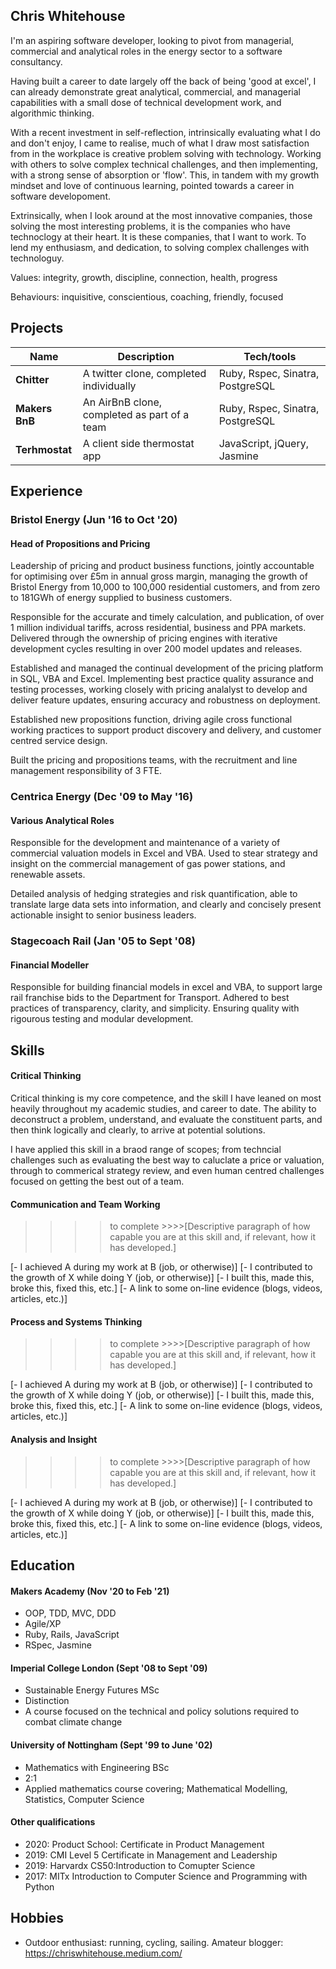## Chris Whitehouse
I'm an aspiring software developer, looking to pivot from managerial, commercial and analytical roles in the energy sector to a software consultancy.

Having built a career to date largely off the back of being 'good at excel', I can already demonstrate great analytical, commercial, and managerial capabilities with a small dose of technical development work, and algorithmic thinking.

With a recent investment in self-reflection, intrinsically evaluating what I do and don't enjoy, I came to realise, much of what I draw most satisfaction from in the workplace is creative problem solving with technology. Working with others to solve complex technical challenges, and then implementing, with a strong sense of absorption or 'flow'. This, in tandem with my growth mindset and love of continuous learning, pointed towards a career in software developoment.

Extrinsically, when I look around at the most innovative companies, those solving the most interesting problems, it is the companies who have technoclogy at their heart. It is these companies, that I want to work. To lend my enthusiasm, and dedication, to solving complex challenges with technologuy.

Values: integrity, growth, discipline, connection, health, progress

Behaviours: inquisitive, conscientious, coaching, friendly, focused

## Projects

| Name                         | Description       | Tech/tools        |
| ---------------------------- | ----------------- | ----------------- |
| **Chitter**           | A twitter clone, completed individually| Ruby, Rspec, Sinatra, PostgreSQL |
| **Makers BnB** | An AirBnB clone, completed as part of a team | Ruby, Rspec, Sinatra, PostgreSQL |
| **Terhmostat** | A client side thermostat app | JavaScript, jQuery, Jasmine |

## Experience

### Bristol Energy (Jun '16 to Oct '20)  
#### Head of Propositions and Pricing

Leadership of pricing and product business functions, jointly accountable for optimising over £5m in annual gross margin, managing the growth of Bristol Energy from 10,000 to 100,000 residential customers, and from zero to 181GWh of energy supplied to business customers.

Responsible for the accurate and timely calculation, and publication, of over 1 million individual tariffs, across residential, business and PPA markets. Delivered through the ownership of pricing engines with iterative development cycles resulting in over 200 model updates and releases.

Established and managed the continual development of the pricing platform in SQL, VBA and Excel. Implementing best practice quality assurance and testing processes, working closely with pricing analalyst to develop and deliver feature updates, ensuring accuracy and robustness on deployment.

Established new propositions function, driving agile cross functional working practices to support product discovery and delivery, and customer centred service design.

Built the pricing and propositions teams, with the recruitment and line management responsibility of 3 FTE.

### Centrica Energy (Dec '09 to May '16)
#### Various Analytical Roles

Responsible for the development and maintenance of a variety of commercial valuation models in Excel and VBA. Used to stear strategy and insight on the commercial management of gas power stations, and renewable assets.

Detailed analysis of hedging strategies and risk quantification, able to translate large data sets into information, and clearly and concisely present actionable insight to senior business leaders.

### Stagecoach Rail (Jan '05 to Sept '08)
#### Financial Modeller

Responsible for building financial models in excel and VBA, to support large rail franchise bids to the Department for Transport. Adhered to best practices of transparency, clarity, and simplicity. Ensuring quality with rigourous testing and modular development.


## Skills

#### Critical Thinking

Critical thinking is my core competence, and the skill I have leaned on most heavily throughout my academic studies, and career to date. The ability to deconstruct a problem, understand, and evaluate the constituent parts, and then think logically and clearly, to arrive at potential solutions.

I have applied this skill in a braod range of scopes; from techncial challenges such as evaluating the best way to caluclate a price or valuation, through to commerical strategy review, and even human centred challenges focused on getting the best out of a team. 


#### Communication and Team Working



>>>> to complete >>>>[Descriptive paragraph of how capable you are at this skill and, if relevant, how it has developed.]

[- I achieved A during my work at B (job, or otherwise)]
[- I contributed to the growth of X while doing Y (job, or otherwise)]
[- I built this, made this, broke this, fixed this, etc.]
[- A link to some on-line evidence (blogs, videos, articles, etc.)]


#### Process and Systems Thinking

>>>> to complete >>>>[Descriptive paragraph of how capable you are at this skill and, if relevant, how it has developed.]

[- I achieved A during my work at B (job, or otherwise)]
[- I contributed to the growth of X while doing Y (job, or otherwise)]
[- I built this, made this, broke this, fixed this, etc.]
[- A link to some on-line evidence (blogs, videos, articles, etc.)]



#### Analysis and Insight

>>>> to complete >>>>[Descriptive paragraph of how capable you are at this skill and, if relevant, how it has developed.]

[- I achieved A during my work at B (job, or otherwise)]
[- I contributed to the growth of X while doing Y (job, or otherwise)]
[- I built this, made this, broke this, fixed this, etc.]
[- A link to some on-line evidence (blogs, videos, articles, etc.)]



## Education

#### Makers Academy (Nov '20 to Feb '21)

- OOP, TDD, MVC, DDD
- Agile/XP
- Ruby, Rails, JavaScript
- RSpec, Jasmine

#### Imperial College London (Sept '08 to Sept '09)

- Sustainable Energy Futures MSc
- Distinction
- A course focused on the technical and policy solutions required to combat climate change

#### University of Nottingham (Sept '99 to June '02)

- Mathematics with Engineering BSc
- 2:1
- Applied mathematics course covering; Mathematical Modelling, Statistics, Computer Science

#### Other qualifications

- 2020: Product School: Certificate in Product Management
- 2019: CMI Level 5 Certificate in Management and Leadership
- 2019: Harvardx CS50:Introduction to Comupter Science
- 2017: MITx Introduction to Computer Science and Programming with Python

## Hobbies

- Outdoor enthusiast: running, cycling, sailing. Amateur blogger: https://chriswhitehouse.medium.com/
